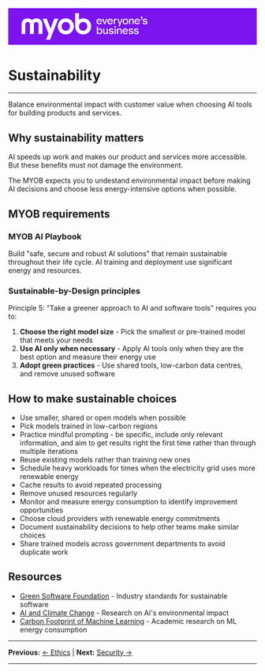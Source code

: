 ![MYOB Banner](../../assets/images/myob-banner.png)
---


# Sustainability

---

Balance environmental impact with customer value when choosing AI tools for building products and services.

## Why sustainability matters

AI speeds up work and makes our product and services more accessible. But these benefits must not damage the environment.

The MYOB expects you to undestand environmental impact before making AI decisions and choose less energy-intensive options when possible.

## MYOB requirements

### MYOB AI Playbook

Build "safe, secure and robust AI solutions" that remain sustainable throughout their life cycle. AI training and deployment use significant energy and resources.

### Sustainable-by-Design principles

Principle 5: "Take a greener approach to AI and software tools" requires you to:

1. **Choose the right model size** - Pick the smallest or pre-trained model that meets your needs
2. **Use AI only when necessary** - Apply AI tools only when they are the best option and measure their energy use
3. **Adopt green practices** - Use shared tools, low-carbon data centres, and remove unused software


## How to make sustainable choices

- Use smaller, shared or open models when possible
- Pick models trained in low-carbon regions
- Practice mindful prompting - be specific, include only relevant information, and aim to get results right the first time rather than through multiple iterations
- Reuse existing models rather than training new ones
- Schedule heavy workloads for times when the electricity grid uses more renewable energy
- Cache results to avoid repeated processing
- Remove unused resources regularly
- Monitor and measure energy consumption to identify improvement opportunities
- Choose cloud providers with renewable energy commitments
- Document sustainability decisions to help other teams make similar choices
- Share trained models across government departments to avoid duplicate work

## Resources

- [Green Software Foundation](https://greensoftware.foundation/) - Industry standards for sustainable software
- [AI and Climate Change](https://www.nature.com/articles/s41558-022-01377-7) - Research on AI's environmental impact
- [Carbon Footprint of Machine Learning](https://arxiv.org/abs/1906.02243) - Academic research on ML energy consumption

---

**Previous:** [← Ethics](ethics.md) | **Next:** [Security →](security.md)

---
